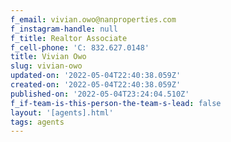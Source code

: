 ```yaml
---
f_email: vivian.owo@nanproperties.com
f_instagram-handle: null
f_title: Realtor Associate
f_cell-phone: 'C: 832.627.0148'
title: Vivian Owo
slug: vivian-owo
updated-on: '2022-05-04T22:40:38.059Z'
created-on: '2022-05-04T22:40:38.059Z'
published-on: '2022-05-04T23:24:04.510Z'
f_if-team-is-this-person-the-team-s-lead: false
layout: '[agents].html'
tags: agents
---
```



